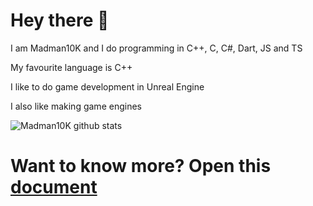 # Hey there :wave: 
I am Madman10K and I do programming in C++, C, C#, Dart, JS and TS

My favourite language is C++

I like to do game development in Unreal Engine

I also like making game engines 

![Madman10K github stats](https://github-readme-stats.vercel.app/api?username=Madman10K&theme=dark&show_icons=true&hide_border=true)
# Want to know more? Open this [document](ReadmeLonger.md)

